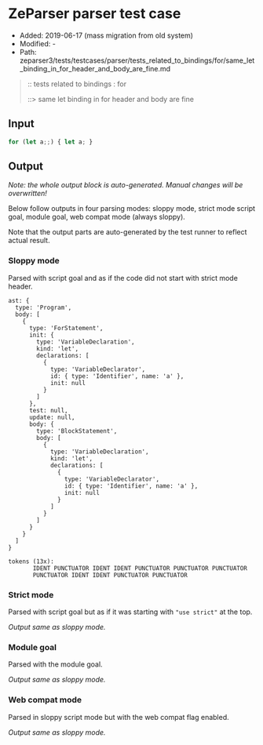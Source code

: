 # ZeParser parser test case

- Added: 2019-06-17 (mass migration from old system)
- Modified: -
- Path: zeparser3/tests/testcases/parser/tests_related_to_bindings/for/same_let_binding_in_for_header_and_body_are_fine.md

> :: tests related to bindings : for
>
> ::> same let binding in for header and body are fine

## Input

`````js
for (let a;;) { let a; }
`````

## Output

_Note: the whole output block is auto-generated. Manual changes will be overwritten!_

Below follow outputs in four parsing modes: sloppy mode, strict mode script goal, module goal, web compat mode (always sloppy).

Note that the output parts are auto-generated by the test runner to reflect actual result.

### Sloppy mode

Parsed with script goal and as if the code did not start with strict mode header.

`````
ast: {
  type: 'Program',
  body: [
    {
      type: 'ForStatement',
      init: {
        type: 'VariableDeclaration',
        kind: 'let',
        declarations: [
          {
            type: 'VariableDeclarator',
            id: { type: 'Identifier', name: 'a' },
            init: null
          }
        ]
      },
      test: null,
      update: null,
      body: {
        type: 'BlockStatement',
        body: [
          {
            type: 'VariableDeclaration',
            kind: 'let',
            declarations: [
              {
                type: 'VariableDeclarator',
                id: { type: 'Identifier', name: 'a' },
                init: null
              }
            ]
          }
        ]
      }
    }
  ]
}

tokens (13x):
       IDENT PUNCTUATOR IDENT IDENT PUNCTUATOR PUNCTUATOR PUNCTUATOR
       PUNCTUATOR IDENT IDENT PUNCTUATOR PUNCTUATOR
`````

### Strict mode

Parsed with script goal but as if it was starting with `"use strict"` at the top.

_Output same as sloppy mode._

### Module goal

Parsed with the module goal.

_Output same as sloppy mode._

### Web compat mode

Parsed in sloppy script mode but with the web compat flag enabled.

_Output same as sloppy mode._
